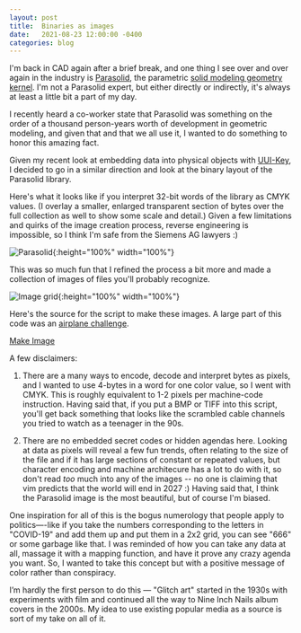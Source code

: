 ```yaml
---
layout: post
title:  Binaries as images
date:   2021-08-23 12:00:00 -0400
categories: blog
---
```


I'm back in CAD again after a brief break, and one thing I see over
and over again in the industry is [Parasolid](https://www.plm.automation.siemens.com/global/en/products/plm-components/parasolid.html), the parametric
[solid modeling geometry kernel](https://en.wikipedia.org/wiki/Geometric_modeling_kernel).  I'm not a Parasolid expert, but either directly or indirectly, it's always at least a little bit a part of my day.

I recently heard a co-worker state that Parasolid was something on the order of a thousand person-years worth of development in geometric modeling, and given that
and that we all use it, I wanted to do something to honor this amazing fact.

Given my recent look at embedding data into physical objects with [UUI-Key](https://www.onshape.com/en/resource-center/innovation-blog/onshapers-take-a-turn-at-product-design-for-annual-cad-competition), I decided to go in a similar direction and look at the binary layout of the Parasolid library.

Here's what it looks like if you interpret 32-bit words of the library as CMYK values. (I overlay a smaller, enlarged transparent section of bytes over the full collection as well to show some scale and detail.)  Given a few limitations and quirks of the image creation process, reverse engineering is impossible, so I think I'm safe from the Siemens AG lawyers :)

![Parasolid](/assets/images/parasolid_kernel_composite.png){:height="100%" width="100%"}

This was so much fun that I refined the process a bit more and made a collection of images of files you'll probably recognize.

![Image grid](/assets/images/image_grid.png){:height="100%" width="100%"}

Here's the source for the script to make these images.  A large part of this code
was an [airplane challenge](https://smycynek.github.io/blog/2020/10/19/airplane.html).

[Make Image](https://github.com/smycynek/make_image)

A few disclaimers:

1.  There are a many ways to encode, decode and interpret bytes
as pixels, and I wanted to use 4-bytes in a word for one color value, so I went
with CMYK.  This is roughly equivalent to 1-2 pixels per machine-code
instruction.  Having said that, if you put a BMP or TIFF into this script, you'll
get back something that looks like the scrambled cable channels you tried to watch
as a teenager in the 90s.

2.  There are no embedded secret codes or hidden agendas here.  Looking at data as pixels will reveal a few fun trends, often relating to the size of the file and if it has large sections of constant or repeated values, but character encoding and machine architecure has a lot to do with it, so don't read *too* much into any of the images -- no one is claiming that vim predicts that the world will end in 2027 :)  Having said that, I think the Parasolid image is the most beautiful, but of course I'm biased.

One inspiration for all of this is the bogus numerology that people apply to politics—-like if you take the numbers corresponding to the letters in "COVID-19" and add them up and put them in a 2x2 grid, you can see "666" or some garbage like that.    I was reminded of how you can take any data at all, massage it with a mapping function, and have it prove any crazy agenda you want.   So, I wanted to take this concept but with a positive message of color rather than conspiracy.

I’m hardly the first person to do this — "Glitch art" started in the 1930s with experiments with film and continued all the way to Nine Inch Nails album covers in the 2000s.    My idea to use existing popular media as a source is sort of my take on all of it.